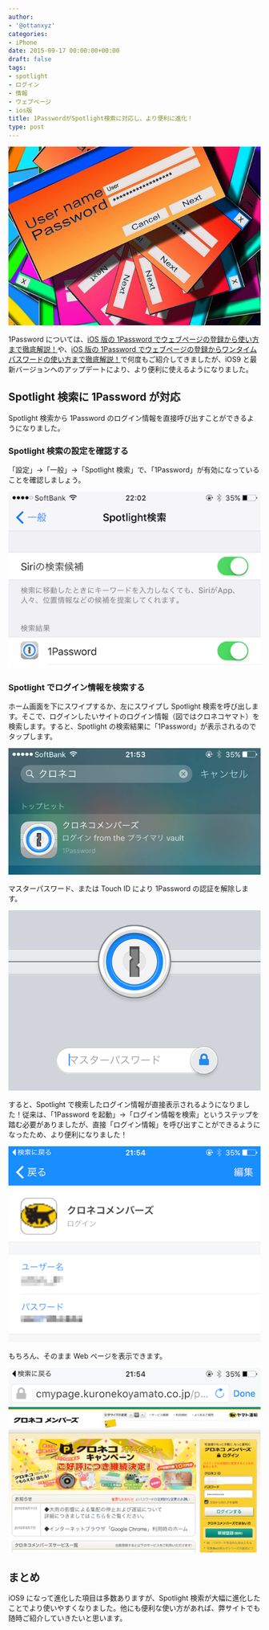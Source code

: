 ```yaml
---
author:
- '@ottanxyz'
categories:
- iPhone
date: 2015-09-17 00:00:00+00:00
draft: false
tags:
- spotlight
- ログイン
- 情報
- ウェブページ
- ios版
title: 1PasswordがSpotlight検索に対応し、より便利に進化！
type: post
---
```


![](150917-55fabedc8f2e7.jpg)

1Password については、[iOS 版の 1Password でウェブページの登録から使い方まで徹底解説！](/posts/2014/09/ios-1password-description-554/)や、[iOS 版の 1Password でウェブページの登録からワンタイムパスワードの使い方まで徹底解説！](/posts/2015/04/ios-1password-description-part2-875/)で何度もご紹介してきましたが、iOS9 と最新バージョンへのアップデートにより、より便利に使えるようになりました。

## Spotlight 検索に 1Password が対応

Spotlight 検索から 1Password のログイン情報を直接呼び出すことができるようになりました。

### Spotlight 検索の設定を確認する

「設定」→「一般」→「Spotlight 検索」で、「1Password」が有効になっていることを確認しましょう。

![](150917-55fabeddde880.png)

### Spotlight でログイン情報を検索する

ホーム画面を下にスワイプするか、左にスワイプし Spotlight 検索を呼び出します。そこで、ログインしたいサイトのログイン情報（図ではクロネコヤマト）を検索します。すると、Spotlight の検索結果に「1Password」が表示されるのでタップします。

![](150917-55fabee09d1c4.png)

マスターパスワード、または Touch ID により 1Password の認証を解除します。

![](150917-55fabee2ee2c0.png)

すると、Spotlight で検索したログイン情報が直接表示されるようになりました！従来は、「1Password を起動」→「ログイン情報を検索」というステップを踏む必要がありましたが、直接「ログイン情報」を呼び出すことができるようになったため、より便利になりました！

![](150917-55fabee4ce708.png)

もちろん、そのまま Web ページを表示できます。

![](150917-55fabee74116c.png)

## まとめ

iOS9 になって進化した項目は多数ありますが、Spotlight 検索が大幅に進化したことでより使いやすくなりました。他にも便利な使い方があれば、弊サイトでも随時ご紹介していきたいと思います。
